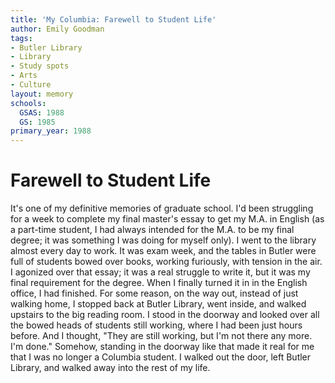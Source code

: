 ```yaml
---
title: 'My Columbia: Farewell to Student Life'
author: Emily Goodman
tags:
- Butler Library
- Library
- Study spots
- Arts
- Culture
layout: memory
schools:
  GSAS: 1988
  GS: 1985
primary_year: 1988
---
```

# Farewell to Student Life

It's one of my definitive memories of graduate school. I'd been struggling for a week to complete my final master's essay to get my M.A. in English (as a part-time student, I had always intended for the M.A. to be my final degree; it was something I was doing for myself only). I went to the library almost every day to work. It was exam week, and the tables in Butler were full of students bowed over books, working furiously, with tension in the air. I agonized over that essay; it was a real struggle to write it, but it was my final requirement for the degree. When I finally turned it in in the English office, I had finished. For some reason, on the way out, instead of just walking home, I stopped back at Butler Library, went inside, and walked upstairs to the big reading room. I stood in the doorway and looked over all the bowed heads of students still working, where I had been just hours before. And I thought, "They are still working, but I'm not there any more. I'm done." Somehow, standing in the doorway like that made it real for me that I was no longer a Columbia student. I walked out the door, left Butler Library, and walked away into the rest of my life.

